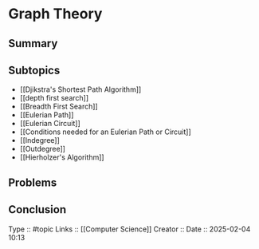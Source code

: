 # Graph Theory

## Summary

## Subtopics

- [[Djikstra's Shortest Path Algorithm]]
- [[depth first search]]
- [[Breadth First Search]]
- [[Eulerian Path]]
- [[Eulerian Circuit]]
- [[Conditions needed for an Eulerian Path or Circuit]]
- [[Indegree]]
- [[Outdegree]]
- [[Hierholzer's Algorithm]]
## Problems

## Conclusion


Type :: #topic
Links :: [[Computer Science]]
Creator ::
Date ::  2025-02-04 10:13